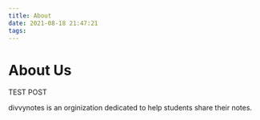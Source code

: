```yaml
---
title: About
date: 2021-08-18 21:47:21
tags:
---
```


# About Us

TEST POST

divvynotes is an orginization dedicated to help students share their notes.
